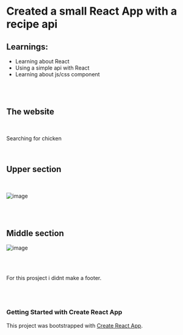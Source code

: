 # Created a small React App with a recipe api

## Learnings:

- Learning about React
- Using a simple api with React
- Learning about js/css component

<br>
<br>

## The website

<br>

Searching for chicken

<br>

## Upper section

<br>

![image](https://user-images.githubusercontent.com/33283405/103445966-8ec61780-4c7a-11eb-9d8a-f36c31790197.png)

<br>
<br>

## Middle section

![image](https://user-images.githubusercontent.com/33283405/103445989-c765f100-4c7a-11eb-9bfd-1cdc6ff4bfd8.png)

<br>
<br>

For this prosject i didnt make a footer.

<br>
<br>

### Getting Started with Create React App

This project was bootstrapped with [Create React App](https://github.com/facebook/create-react-app).
